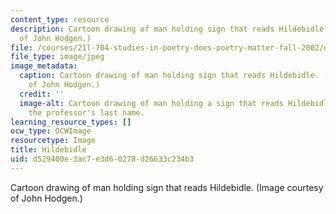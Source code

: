 ```yaml
---
content_type: resource
description: Cartoon drawing of man holding sign that reads Hildebidle. (Image courtesy
  of John Hodgen.)
file: /courses/21l-704-studies-in-poetry-does-poetry-matter-fall-2002/d529400e3ac7e3d60278d26633c234b3_21l-704f02.jpg
file_type: image/jpeg
image_metadata:
  caption: Cartoon drawing of man holding sign that reads Hildebidle. (Image courtesy
    of John Hodgen.)
  credit: ''
  image-alt: Cartoon drawing of man holding a sign that reads Hildebidle, which is
    the professor's last name.
learning_resource_types: []
ocw_type: OCWImage
resourcetype: Image
title: Hildebidle
uid: d529400e-3ac7-e3d6-0278-d26633c234b3
---
```

Cartoon drawing of man holding sign that reads Hildebidle. (Image courtesy of John Hodgen.)

